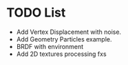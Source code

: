 # TODO List

- Add Vertex Displacement with noise.
- Add Geometry Particles example.
- BRDF with environment
- Add 2D textures processing fxs
